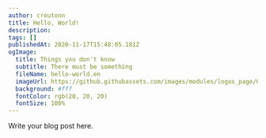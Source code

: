 ```yaml
---
author: croutonn
title: Hello, World!
description:
tags: []
publishedAt: 2020-11-17T15:48:05.181Z
ogImage:
  title: Things you don't know
  subtitle: There must be something
  fileName: hello-world.en
  imageUrl: https://github.githubassets.com/images/modules/logos_page/Octocat.png
  background: #fff
  fontColor: rgb(20, 20, 20)
  fontSize: 100%
---
```


Write your blog post here.
